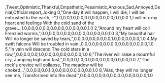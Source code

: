 ,Tweet,Optimistic,Thankful,Empathetic,Pessimistic,Anxious,Sad,Annoyed,Denial,Official report,Joking
0,"One day it will happen, I will die, I will be entrusted to the earth, –",1.0,0.0,1.0,0.0,0.0,0.0,0.0,0.0,0.0,0.0
1,I will mix my heart and feelings With the cold sand of the grave...,1.0,0.0,0.0,0.0,0.0,0.0,0.0,0.0,0.0,1.0
2,"Around my heart will coil Frenzied worms,",0.0,0.0,0.0,0.0,0.0,0.0,0.0,0.0,0.0,1.0
3,"My beautiful hair Will no longer be saved by tears,",0.0,0.0,0.0,0.0,0.0,1.0,0.0,0.0,0.0,1.0
4,My swift falcons Will be troubled in vain.,0.0,0.0,0.0,0.0,0.0,0.0,0.0,0.0,0.0,1.0
5,"In vain will descend The cold stars in a row,",0.0,0.0,0.0,1.0,0.0,0.0,0.0,0.0,0.0,1.0
6,"The river will raise a mournful cry, Jumping high and fast,",0.0,0.0,1.0,0.0,0.0,0.0,0.0,0.0,0.0,0.0
7,"The rock's crevice will collapse, The meadow will be choked...",0.0,0.0,0.0,1.0,0.0,0.0,0.0,0.0,0.0,1.0
8,"Alas, they will no longer see me, Transformed into the dead.",0.0,0.0,0.0,0.0,0.0,0.0,0.0,0.0,0.0,1.0
